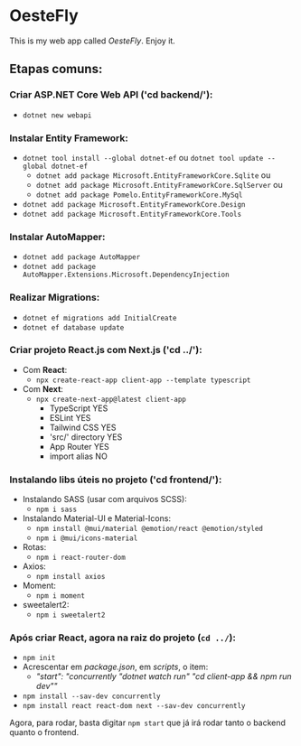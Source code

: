 # OesteFly

This is my web app called *OesteFly*. Enjoy it.

## Etapas comuns:

### Criar ASP.NET Core Web API ('cd backend/'):
- `dotnet new webapi`

### Instalar Entity Framework:
- `dotnet tool install --global dotnet-ef` ou `dotnet tool update --global dotnet-ef`
    - `dotnet add package Microsoft.EntityFrameworkCore.Sqlite` ou
    - `dotnet add package Microsoft.EntityFrameworkCore.SqlServer` ou
    - `dotnet add package Pomelo.EntityFrameworkCore.MySql`
- `dotnet add package Microsoft.EntityFrameworkCore.Design`
- `dotnet add package Microsoft.EntityFrameworkCore.Tools`

### Instalar AutoMapper:
- `dotnet add package AutoMapper`
- `dotnet add package AutoMapper.Extensions.Microsoft.DependencyInjection`
<!-- - `dotnet add package Microsoft.AspNetCore.Session`
- `dotnet add package Microsoft.Extensions.DependencyInjection` -->

### Realizar Migrations:
- `dotnet ef migrations add InitialCreate`
- `dotnet ef database update`

### Criar projeto React.js com Next.js ('cd ../'):
- Com **React**:
    - `npx create-react-app client-app --template typescript`
- Com **Next**:
    - `npx create-next-app@latest client-app`
        - TypeScript YES
        - ESLint YES
        - Tailwind CSS YES
        - 'src/' directory YES
        - App Router YES
        - import alias NO

### Instalando libs úteis no projeto ('cd frontend/'):
- Instalando SASS (usar com arquivos SCSS):
    - `npm i sass`
- Instalando Material-UI e Material-Icons:
    - `npm install @mui/material @emotion/react @emotion/styled`
    - `npm i @mui/icons-material`
- Rotas:
    - `npm i react-router-dom`
- Axios:
    - `npm install axios`
- Moment:
    - `npm i moment`
- sweetalert2:
    - `npm i sweetalert2`

### Após criar React, agora na raiz do projeto (`cd ../`):
- `npm init`
- Acrescentar em *package.json*, em *scripts*, o item:
    - *"start": "concurrently \"dotnet watch run\" \"cd client-app && npm run dev\""*
- `npm install --sav-dev concurrently`
- `npm install react react-dom next --sav-dev concurrently`

Agora, para rodar, basta digitar `npm start` que já irá rodar tanto o backend quanto o frontend.